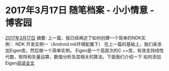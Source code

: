 
# 2017年3月17日 随笔档案 - 小小情意 - 博客园






[2017年3月17日](https://www.cnblogs.com/xiaoxiaoqingyi/archive/2017/03/17.html)
摘要: 上一篇，我已经阐述了如何创建一个简单的NDK实例： NDK 开发实例一（Android.mk环境配置下） 在上一篇的基础上，我们来添加Eigen库，然后做一个简单实例。 Eigen是一个高层次的C ++库，有效支持线性代数，矩阵和矢量运算，数值分析及其相关的算法。下面我们介绍一下 如何添加Eigen[阅读全文](https://www.cnblogs.com/xiaoxiaoqingyi/p/6558873.html)

